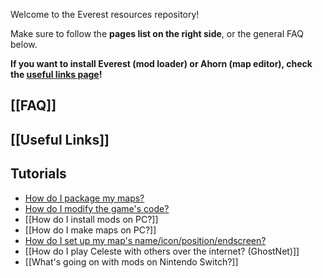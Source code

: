 Welcome to the Everest resources repository!

Make sure to follow the **pages list on the right side**, or the general FAQ below.

**If you want to install Everest (mod loader) or Ahorn (map editor), check the [useful links page](https://github.com/EverestAPI/Resources/wiki/Useful-links)!**

## [[FAQ]]

## [[Useful Links]]

## Tutorials
- [How do I package my maps?](https://github.com/EverestAPI/Resources/wiki/Mod-Structure)
- [How do I modify the game's code?](https://github.com/EverestAPI/Resources/wiki/Your-First-Code-Mod)
- [[How do I install mods on PC?]]
- [[How do I make maps on PC?]]
- [How do I set up my map's name/icon/position/endscreen?](https://github.com/EverestAPI/Resources/wiki/How-do-I-set-up-my-map's-name,-icon,-position,-endscreen%3F)
- [[How do I play Celeste with others over the internet? (GhostNet)]]
- [[What's going on with mods on Nintendo Switch?]]